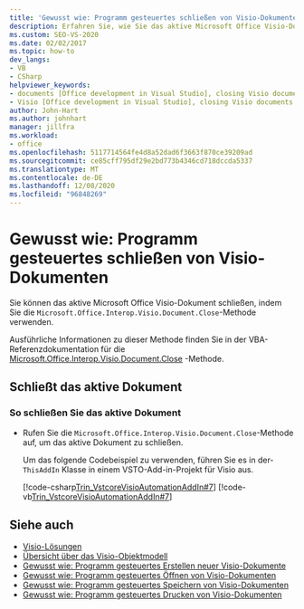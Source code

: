 ```yaml
---
title: 'Gewusst wie: Programm gesteuertes schließen von Visio-Dokumenten'
description: Erfahren Sie, wie Sie das aktive Microsoft Office Visio-Dokument mithilfe des Microsoft.Office.Interop.Visio.Doc-Elements schließen können. Close-Methode.
ms.custom: SEO-VS-2020
ms.date: 02/02/2017
ms.topic: how-to
dev_langs:
- VB
- CSharp
helpviewer_keywords:
- documents [Office development in Visual Studio], closing Visio documents
- Visio [Office development in Visual Studio], closing Visio documents
author: John-Hart
ms.author: johnhart
manager: jillfra
ms.workload:
- office
ms.openlocfilehash: 5117714564fe4d8a52dad6f3663f870ce39209ad
ms.sourcegitcommit: ce85cff795df29e2bd773b4346cd718dccda5337
ms.translationtype: MT
ms.contentlocale: de-DE
ms.lasthandoff: 12/08/2020
ms.locfileid: "96848269"
---
```

# <a name="how-to-programmatically-close-visio-documents"></a>Gewusst wie: Programm gesteuertes schließen von Visio-Dokumenten
  Sie können das aktive Microsoft Office Visio-Dokument schließen, indem Sie die `Microsoft.Office.Interop.Visio.Document.Close`-Methode verwenden.

 Ausführliche Informationen zu dieser Methode finden Sie in der VBA-Referenzdokumentation für die [Microsoft.Office.Interop.Visio.Document.Close](/office/vba/api/Visio.Document.Close) -Methode.

## <a name="close-the-active-document"></a>Schließt das aktive Dokument

### <a name="to-close-the-active-document"></a>So schließen Sie das aktive Dokument

- Rufen Sie die `Microsoft.Office.Interop.Visio.Document.Close`-Methode auf, um das aktive Dokument zu schließen.

     Um das folgende Codebeispiel zu verwenden, führen Sie es in der- `ThisAddIn` Klasse in einem VSTO-Add-in-Projekt für Visio aus.

     [!code-csharp[Trin_VstcoreVisioAutomationAddIn#7](../vsto/codesnippet/CSharp/trin_vstcorevisioautomationaddin/ThisAddIn.cs#7)]
     [!code-vb[Trin_VstcoreVisioAutomationAddIn#7](../vsto/codesnippet/VisualBasic/trin_vstcorevisioautomationaddin/ThisAddIn.vb#7)]

## <a name="see-also"></a>Siehe auch
- [Visio-Lösungen](../vsto/visio-solutions.md)
- [Übersicht über das Visio-Objektmodell](../vsto/visio-object-model-overview.md)
- [Gewusst wie: Programm gesteuertes Erstellen neuer Visio-Dokumente](../vsto/how-to-programmatically-create-new-visio-documents.md)
- [Gewusst wie: Programm gesteuertes Öffnen von Visio-Dokumenten](../vsto/how-to-programmatically-open-visio-documents.md)
- [Gewusst wie: Programm gesteuertes Speichern von Visio-Dokumenten](../vsto/how-to-programmatically-save-visio-documents.md)
- [Gewusst wie: Programm gesteuertes Drucken von Visio-Dokumenten](../vsto/how-to-programmatically-print-visio-documents.md)
